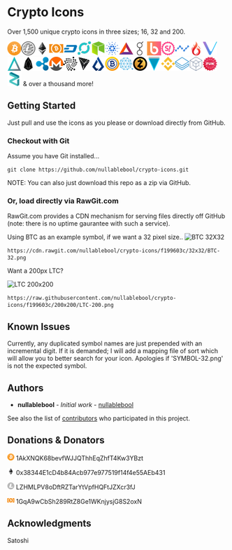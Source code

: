 # Crypto Icons

Over 1,500 unique crypto icons in three sizes; 16, 32 and 200.

![Icon](32x32/BTC-32.png?raw=true)![Icon](32x32/LTC-32.png?raw=true)![Icon](32x32/ETH-32.png?raw=true)![Icon](32x32/BCH-32.png?raw=true)![Icon](32x32/DASH-32.png?raw=true)![Icon](32x32/ICX-32.png?raw=true)![Icon](32x32/NEO-32.png?raw=true)![Icon](32x32/ADA-32.png?raw=true)![Icon](32x32/BAT-32.png?raw=true)![Icon](32x32/GNT-32.png?raw=true)![Icon](32x32/BRD-32.png?raw=true)![Icon](32x32/SPANK-32.png?raw=true)![Icon](32x32/NANO-32.png?raw=true)![Icon](32x32/UFR-32.png?raw=true)![Icon](32x32/VEN-32.png?raw=true)![Icon](32x32/SALT-32.png?raw=true)![Icon](32x32/EOS-32.png?raw=true)![Icon](32x32/XRP-32.png?raw=true)![Icon](32x32/XMR-32.png?raw=true)![Icon](32x32/MIOTA-32.png?raw=true)![Icon](32x32/TRX-32.png?raw=true)![Icon](32x32/LSK-32.png?raw=true)![Icon](32x32/BTG-32.png?raw=true)![Icon](32x32/QTUM-32.png?raw=true)![Icon](32x32/ZEC-32.png?raw=true)![Icon](32x32/XVG-32.png?raw=true)![Icon](32x32/BNB-32.png?raw=true)![Icon](32x32/STRAT-32.png?raw=true)![Icon](32x32/ENG-32.png?raw=true)![Icon](32x32/FUN-32.png?raw=true)![Icon](32x32/ZIL-32.png?raw=true) & over a thousand more!

## Getting Started

Just pull and use the icons as you please or download directly from GitHub.

### Checkout with Git

Assume you have Git installed...

```
git clone https://github.com/nullablebool/crypto-icons.git
```

NOTE: You can also just download this repo as a zip via GitHub.

### Or, load directly via RawGit.com

RawGit.com provides a CDN mechanism for serving files directly off GitHub (note: there is no uptime gaurantee with such a service).

Using BTC as an example symbol, if we want a 32 pixel size..
![BTC 32X32](https://cdn.rawgit.com/nullablebool/crypto-icons/f199603c/32x32/BTC-32.png)

```
https://cdn.rawgit.com/nullablebool/crypto-icons/f199603c/32x32/BTC-32.png
```

Want a 200px LTC?

![LTC 200x200](https://cdn.rawgit.com/nullablebool/crypto-icons/f199603c/200x200/LTC-200.png)

```
https://raw.githubusercontent.com/nullablebool/crypto-icons/f199603c/200x200/LTC-200.png
```

## Known Issues

Currently, any duplicated symbol names are just prepended with an incremental digit. If it is demanded; I will add a mapping file of sort which will allow you to better search for your icon. Apologies if 'SYMBOL-32.png' is not the expected symbol.

## Authors

* **nullablebool** - *Initial work* - [nullablebool](https://github.com/nullablebool)

See also the list of [contributors](https://github.com/nullablebool/crypto-icons/contributors) who participated in this project.

## Donations & Donators

![BTC 16x16](16x16/BTC-16.png?raw=true) 1AkXNQK68bevfWJJQThhEqZhfT4Kw3YBzt

![ETH 16x16](16x16/ETH-16.png?raw=true) 0x38344E1cD4b84Acb977e977519f14f4e55AEb431

![LTC 16x16](16x16/LTC-16.png?raw=true) LZHMLPV8oDftRZTarYtVpfHQFtJZXcr3fJ

![BCH 16x16](16x16/BCH-16.png?raw=true) 1GqA9wCbSh289RtZ8Ge1WKnjysjG8S2oxN

## Acknowledgments

Satoshi
